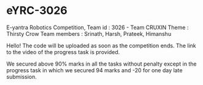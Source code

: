 # eYRC-3026
E-yantra Robotics Competition, Team id : 3026 - Team CRUXIN
Theme : Thirsty Crow
Team members : Srinath, Harsh, Prateek, Himanshu

Hello!
The code will be uploaded as soon as the competition ends.
The link to the video of the progress task is provided.

We secured above 90% marks in all the tasks without penalty except in the progress task in which we secured 94 marks and -20 for one day late submission.
